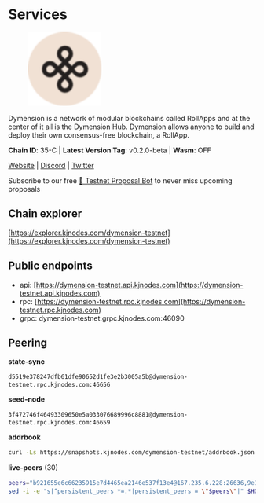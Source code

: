 # Services

<figure><img src="https://raw.githubusercontent.com/kj89/cosmos-images/main/logos/dymension.png" width="150" alt=""><figcaption></figcaption></figure>

Dymension is a network of modular blockchains called RollApps  and at the center of it all is the Dymension Hub. Dymension  allows anyone to build and deploy their own consensus-free blockchain, a RollApp.

**Chain ID**: 35-C | **Latest Version Tag**: v0.2.0-beta | **Wasm**: OFF

[Website](https://dymension.xyz/) | [Discord](https://discord.gg/dymension) | [Twitter](https://twitter.com/dymensionXYZ)



Subscribe to our free [🤖 Testnet Proposal Bot](https://t.me/kjnodes_testnet_proposal_bot) to never miss upcoming proposals


## Chain explorer
[https://explorer.kjnodes.com/dymension-testnet](https://explorer.kjnodes.com/dymension-testnet)

## Public endpoints

* api: [https://dymension-testnet.api.kjnodes.com](https://dymension-testnet.api.kjnodes.com)
* rpc: [https://dymension-testnet.rpc.kjnodes.com](https://dymension-testnet.rpc.kjnodes.com)
* grpc: dymension-testnet.grpc.kjnodes.com:46090

## Peering

**state-sync**

```text
d5519e378247dfb61dfe90652d1fe3e2b3005a5b@dymension-testnet.rpc.kjnodes.com:46656
```

**seed-node**

```text
3f472746f46493309650e5a033076689996c8881@dymension-testnet.rpc.kjnodes.com:46659
```

**addrbook**
```bash
curl -Ls https://snapshots.kjnodes.com/dymension-testnet/addrbook.json > $HOME/.dymension/config/addrbook.json
```

**live-peers** (30)
```bash
peers="b921655e6c66235915e7d4465ea2146e537f13e4@167.235.6.228:26636,9e1ea4938f0112c1477827344e2f9d0792710575@185.252.232.189:30656,d5519e378247dfb61dfe90652d1fe3e2b3005a5b@65.109.68.190:46656,8b5367df2b1287174ce8950654953d81a7d69a29@144.76.201.43:26556,c6cdcc7f8e1a33f864956a8201c304741411f219@3.214.163.125:26656,b24974dd15a984f882438d907ee97c6baf1ae766@185.177.116.36:656,55f233c7c4bea21a47d266921ca5fce657f3adf7@168.119.240.200:26656,3a1e280b47ba71e11c2f1d800d0dd837cd40ed08@38.242.246.215:26656,a85420b25181bdb9b3a38741c48dafd5fb3b922f@209.34.205.57:26656,ba2ef45240cc997443df795b801a34602ba68b55@65.109.92.241:17886,0ee31ef97ba6b6c13b25b5c528163f2092821c2d@65.21.132.27:24856,62f5e5db360892ce0e8fc4cc5de7b880936e8410@82.208.23.204:04656,4d2ec1e61d61550fc5bfacc57e971ff9b6181152@135.181.180.29:26656,8eb8789ce687870a1c9b8ab7cc0f816c653ed56e@217.21.53.108:26656,236b71988898dff63cef139f83a64f5fbfd9d8d7@135.181.18.112:55696,708ff9955abd0e86b7873c1ec73311414bd1db24@217.21.53.106:26656,60f464943e6434579abdfa28a3122bd2d6008dec@139.99.68.119:26656,5c2a752c9b1952dbed075c56c600c3a79b58c395@195.3.220.54:27086,0cc10d01b749a1e8b8d14c077140c776394d31e5@65.108.9.164:21456,30ce17a86b30b43b7e64c47f8249add57d2ec576@217.21.53.107:26656,1ed89bd1d280c4c6eb7d9134bb238d97fbb3f4b2@88.99.104.180:36656,96ffe4b68c3f97cbeae4b4362634bf1054c7aeeb@142.132.151.99:15658,0d30a0790a216d01c9759ab48192d9154381e6c0@136.243.88.91:3240,5a0cee849e4a909b42c8b9b2df4a1e737ff2b715@194.233.90.134:26656,cb1cc6b4c48b3e311f18b606c663c2dc0fb89b75@74.96.207.62:26656,47921c153041fb2f048c1e174b6d02ac0efab7a9@38.242.207.16:26656,877f82353e8cd6e2586ea37a6d16064eae081a74@192.95.30.128:31656,c26dc8486e8c4817e154812462993ce562cda221@65.108.231.124:32656,98a03e1d03c1646e982b3379c0132d3828b0cacd@37.128.87.66:26656,2afd537c6cca30a46393545a6aa69235d3fdb398@38.242.241.117:26656"
sed -i -e "s|^persistent_peers *=.*|persistent_peers = \"$peers\"|" $HOME/.dymension/config/config.toml
```
